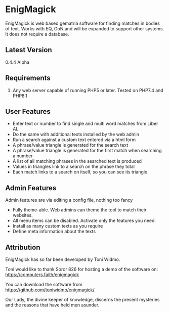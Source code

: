 EnigMagick
==========

EnigMagick is web based gematria software for finding matches in bodies of text.
Works with EQ, GoN and will be expanded to support other systems. It does not
require a database.


Latest Version
--------------
0.4.4 Alpha


Requirements
------------
1. Any web server capable of running PHP5 or later. Tested on PHP7.4 and PHP8.1

User Features
-------------

* Enter text or number to find single and multi word matches from Liber AL
* Do the same with additional texts installed by the web admin
* Run a search against a custom text entered via a html form
* A phrase/value triangle is generated for the search text
* A phrase/value triangle is generated for the first match when searching a number
* A list of all matching phrases in the searched text is produced
* Values in triangles link to a search on the phrase they total
* Each match links to a search on itself, so you can see its triangle

Admin Features
--------------

Admin features are via editing a config file, nothing too fancy
* Fully theme-able. Web admins can theme the tool to match their websites.
* All menu items can be disabled. Activate only the features you need.
* Install as many custom texts as you require
* Define meta information about the texts

Attribution
-----------
EnigMagick has so far been developed by Toni Widmo.

Toni would like to thank Soror 826 for hosting a demo of the software on:
https://computers.faith/enigmagick

You can download the software from https://github.com/toniwidmo/enigmagick/

Our Lady, the divine keeper of knowledge, discerns the present mysteries and the reasons that have held men asunder.
